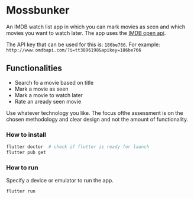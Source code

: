 # Mossbunker

An IMDB watch list app in which you can mark movies as seen and which movies you want to watch later. The app uses the [IMDB open api](http://www.omdbapi.com/).  

The API key that can be used for this is: `186be766`. For example: 
`http://www.omdbapi.com/?i=tt3896198&apikey=186be766`

## Functionalities

- Search fo a movie based on title
- Mark a movie as seen
- Mark a movie to watch later
- Rate an aready seen movie

Use whatever technology you like. The focus ofthe assessment is on the chosen methodology and clear design and not the amount of functionality.

### How to install

```sh
flutter doctor  # check if flutter is ready for launch
flutter pub get  
```

### How to run

Specify a device or emulator to run the app.

```sh
flutter run
```
